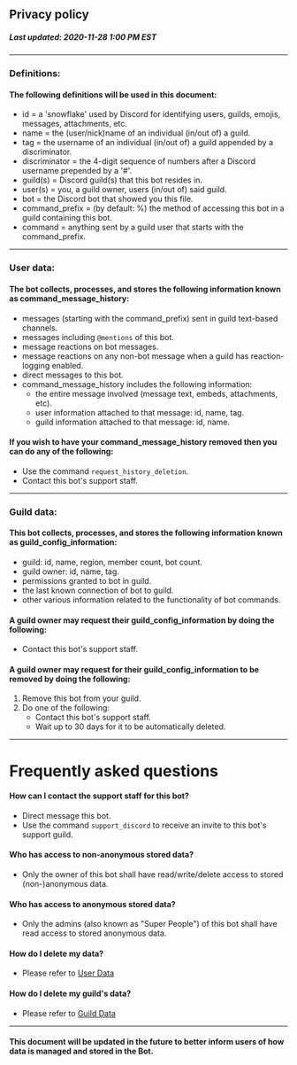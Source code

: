 ## Privacy policy
##### Last updated: 2020-11-28 1:00 PM EST

---

### Definitions:

#### The following definitions will be used in this document:
- id = a 'snowflake' used by Discord for identifying users, guilds, emojis, messages, attachments, etc.
- name = the (user/nick)name of an individual (in/out of) a guild.
- tag = the username of an individual (in/out of) a guild appended by a discriminator.
- discriminator = the 4-digit sequence of numbers after a Discord username prepended by a '#'.
- guild(s) = Discord guild(s) that this bot resides in.
- user(s) = you, a guild owner, users (in/out of) said guild.
- bot = the Discord bot that showed you this file.
- command_prefix = (by default: %) the method of accessing this bot in a guild containing this bot.
- command = anything sent by a guild user that starts with the command_prefix.

---

### User data:

#### The bot collects, processes, and stores the following information known as command_message_history:
- messages (starting with the command_prefix) sent in guild text-based channels.
- messages including `@mentions` of this bot.
- message reactions on bot messages.
- message reactions on any non-bot message when a guild has reaction-logging enabled.
- direct messages to this bot.
- command_message_history includes the following information:
    - the entire message involved (message text, embeds, attachments, etc).
    - user information attached to that message: id, name, tag.
    - guild information attached to that message: id, name.

#### If you wish to have your command_message_history removed then you can do any of the following:
- Use the command `request_history_deletion`.
- Contact this bot's support staff.

---

### Guild data:

#### This bot collects, processes, and stores the following information known as guild_config_information:
- guild: id, name, region, member count, bot count.
- guild owner: id, name, tag.
- permissions granted to bot in guild.
- the last known connection of bot to guild.
- other various information related to the functionality of bot commands.

#### A guild owner may request their guild_config_information by doing the following:
- Contact this bot's support staff.

#### A guild owner may request for their guild_config_information to be removed by doing the following:
1. Remove this bot from your guild.
2. Do one of the following:
    - Contact this bot's support staff.
    - Wait up to 30 days for it to be automatically deleted.

---

# Frequently asked questions

#### How can I contact the support staff for this bot?
- Direct message this bot.
- Use the command `support_discord` to receive an invite to this bot's support guild.

#### Who has access to non-anonymous stored data?
- Only the owner of this bot shall have read/write/delete access to stored (non-)anonymous data.

#### Who has access to anonymous stored data?
- Only the admins (also known as "Super People") of this bot shall have read access to stored anonymous data.

#### How do I delete my data?
- Please refer to [User Data](#user-data)

#### How do I delete my guild's data?
- Please refer to [Guild Data](#guild-data)

---

#### This document will be updated in the future to better inform users of how data is managed and stored in the Bot.
